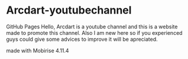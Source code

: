 # Arcdart-youtubechannel
GitHub Pages
Hello,
Arcdart is a youtube channel and this is a website made to promote this channel.
Also I am new here so if you experienced guys could give some advices to improve it will be apreciated.


made with Mobirise 4.11.4
